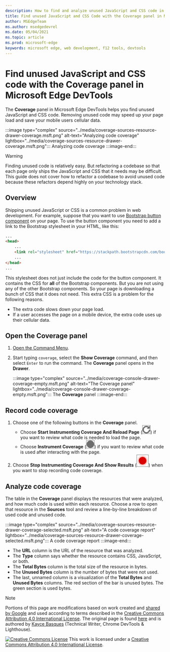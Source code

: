 ```yaml
---
description: How to find and analyze unused JavaScript and CSS code in Microsoft Edge DevTools.
title: Find unused JavaScript and CSS Code with the Coverage panel in Microsoft Edge DevTools
author: MSEdgeTeam
ms.author: msedgedevrel
ms.date: 05/04/2021
ms.topic: article
ms.prod: microsoft-edge
keywords: microsoft edge, web development, f12 tools, devtools
---
```

<!-- Copyright Kayce Basques

   Licensed under the Apache License, Version 2.0 (the "License");
   you may not use this file except in compliance with the License.
   You may obtain a copy of the License at

       https://www.apache.org/licenses/LICENSE-2.0

   Unless required by applicable law or agreed to in writing, software
   distributed under the License is distributed on an "AS IS" BASIS,
   WITHOUT WARRANTIES OR CONDITIONS OF ANY KIND, either express or implied.
   See the License for the specific language governing permissions and
   limitations under the License.  -->
# Find unused JavaScript and CSS code with the Coverage panel in Microsoft Edge DevTools

The **Coverage** panel in Microsoft Edge DevTools helps you find unused JavaScript and CSS code.  Removing unused code may speed up your page load and save your mobile users cellular data.

:::image type="complex" source="../media/coverage-sources-resource-drawer-coverage.msft.png" alt-text="Analyzing code coverage" lightbox="../media/coverage-sources-resource-drawer-coverage.msft.png":::
   Analyzing code coverage
:::image-end:::

> [!WARNING]
> Finding unused code is relatively easy.  But refactoring a codebase so that each page only ships the JavaScript and CSS that it needs may be difficult.  This guide does not cover how to refactor a codebase to avoid unused code because these refactors depend highly on your technology stack.


<!-- ====================================================================== -->
## Overview

Shipping unused JavaScript or CSS is a common problem in web development.  For example, suppose that you want to use [Bootstrap button component][BootstrapButtons] on your page.  To use the button component you need to add a link to the Bootstrap stylesheet in your HTML, like this:

```html
...
<head>
    ...
    <link rel="stylesheet" href="https://stackpath.bootstrapcdn.com/bootstrap/4.3.1/css/bootstrap.min.css" integrity="sha384-ggOyR0iXCbMQv3Xipma34MD+dH/1fQ784/j6cY/iJTQUOhcWr7x9JvoRxT2MZw1T" crossorigin="anonymous">
    ...
</head>
...
```

This stylesheet does not just include the code for the button component.  It contains the CSS for **all** of the Bootstrap components.  But you are not using any of the other Bootstrap components.  So your page is downloading a bunch of CSS that it does not need.  This extra CSS is a problem for the following reasons.

*   The extra code slows down your page load.  <!--Navigate to [Render-Blocking CSS][render].  -->
*   If a user accesses the page on a mobile device, the extra code uses up their cellular data.

<!--[render]: /web/fundamentals/performance/critical-rendering-path/render-blocking-css  -->


<!-- ====================================================================== -->
## Open the Coverage panel

1.  [Open the Command Menu][DevToolsCommandMenu].
1.  Start typing `coverage`, select the **Show Coverage** command, and then select `Enter` to run the command.  The **Coverage** panel opens in the **Drawer**.

    :::image type="complex" source="../media/coverage-console-drawer-coverage-empty.msft.png" alt-text="The Coverage panel" lightbox="../media/coverage-console-drawer-coverage-empty.msft.png":::
       The **Coverage** panel
    :::image-end:::


<!-- ====================================================================== -->
## Record code coverage

1.  Choose one of the following buttons in the **Coverage** panel.
    *   Choose **Start Instrumenting Coverage And Reload Page** (![Start Instrumenting Coverage And Reload Page](../media/reload-icon.msft.png)) if you want to review what code is needed to load the page.
    *   Choose **Instrument Coverage** (![Instrument Coverage](../media/record-icon.msft.png)) if you want to review what code is used after interacting with the page.
1.  Choose **Stop Instrumenting Coverage And Show Results** (![Stop Instrumenting Coverage And Show Results](../media/stop-icon.msft.png)) when you want to stop recording code coverage.


<!-- ====================================================================== -->
## Analyze code coverage

The table in the **Coverage** panel displays the resources that were analyzed, and how much code is used within each resource.  Choose a row to open that resource in the **Sources** tool and review a line-by-line breakdown of used code and unused code.

:::image type="complex" source="../media/coverage-sources-resource-drawer-coverage-selected.msft.png" alt-text="A code coverage report" lightbox="../media/coverage-sources-resource-drawer-coverage-selected.msft.png":::
   A code coverage report
:::image-end:::

*   The **URL** column is the URL of the resource that was analyzed.
*   The **Type** column says whether the resource contains CSS, JavaScript, or both.
*   The **Total Bytes** column is the total size of the resource in bytes.
*   The **Unused Bytes** column is the number of bytes that were not used.
*   The last, unnamed column is a visualization of the **Total Bytes** and **Unused Bytes** columns.  The red section of the bar is unused bytes.  The green section is used bytes.


<!-- ====================================================================== -->
<!-- links -->
[DevToolsCommandMenu]: ../command-menu/index.md "Run commands with the Microsoft Edge DevTools Command menu | Microsoft Docs"
[BootstrapButtons]: https://getbootstrap.com/docs/4.3/components/buttons "Buttons - Bootstrap"

> [!NOTE]
> Portions of this page are modifications based on work created and [shared by Google][GoogleSitePolicies] and used according to terms described in the [Creative Commons Attribution 4.0 International License][CCA4IL].
> The original page is found [here](https://developers.google.com/web/tools/chrome-devtools/coverage/index) and is authored by [Kayce Basques][KayceBasques] \(Technical Writer, Chrome DevTools \& Lighthouse\).

[![Creative Commons License][CCby4Image]][CCA4IL]
This work is licensed under a [Creative Commons Attribution 4.0 International License][CCA4IL].

[CCA4IL]: https://creativecommons.org/licenses/by/4.0
[CCby4Image]: https://i.creativecommons.org/l/by/4.0/88x31.png
[GoogleSitePolicies]: https://developers.google.com/terms/site-policies
[KayceBasques]: https://developers.google.com/web/resources/contributors#kayce-basques
